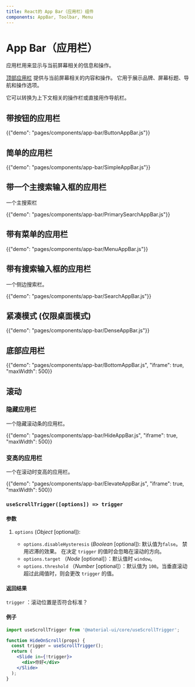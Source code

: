 ```yaml
---
title: React的 App Bar（应用栏）组件
components: AppBar, Toolbar, Menu
---
```


# App Bar（应用栏）

<p class="description">应用栏用来显示与当前屏幕相关的信息和操作。</p>

[顶部应用栏](https://material.io/design/components/app-bars-top.html) 提供与当前屏幕相关的内容和操作。 它用于展示品牌、屏幕标题、导航和操作选项。

它可以转换为上下文相关的操作栏或直接用作导航栏。

## 带按钮的应用栏

{{"demo": "pages/components/app-bar/ButtonAppBar.js"}}

## 简单的应用栏

{{"demo": "pages/components/app-bar/SimpleAppBar.js"}}

## 带一个主搜索输入框的应用栏

一个主搜索栏

{{"demo": "pages/components/app-bar/PrimarySearchAppBar.js"}}

## 带有菜单的应用栏

{{"demo": "pages/components/app-bar/MenuAppBar.js"}}

## 带有搜索输入框的应用栏

一个侧边搜索栏。

{{"demo": "pages/components/app-bar/SearchAppBar.js"}}

## 紧凑模式 (仅限桌面模式)

{{"demo": "pages/components/app-bar/DenseAppBar.js"}}

## 底部应用栏

{{"demo": "pages/components/app-bar/BottomAppBar.js", "iframe": true, "maxWidth": 500}}

## 滚动

### 隐藏应用栏

一个隐藏滚动条的应用栏。

{{"demo": "pages/components/app-bar/HideAppBar.js", "iframe": true, "maxWidth": 500}}

### 变高的应用栏

一个在滚动时变高的应用栏。

{{"demo": "pages/components/app-bar/ElevateAppBar.js", "iframe": true, "maxWidth": 500}}

### `useScrollTrigger([options]) => trigger`

#### 参数

1. `options` (_Object_ [optional]):

   - `options.disableHysteresis` (_Boolean_ [optional]): 默认值为`false`。 禁用迟滞的效果。 在决定 `trigger` 的值时会忽略在滚动的方向。
   - `options.target` （_Node_ [optional]）：默认值时 `window`。
   - `options.threshold` （_Number_ [optional]）：默认值为 `100`。当垂直滚动超过此阈值时，则会更改 `trigger` 的值。

#### 返回结果

`trigger` ：滚动位置是否符合标准？

#### 例子

```jsx
import useScrollTrigger from '@material-ui/core/useScrollTrigger';

function HideOnScroll(props) {
  const trigger = useScrollTrigger();
  return (
    <Slide in={!trigger}>
      <div>你好</div>
    </Slide>
  );
}
```
